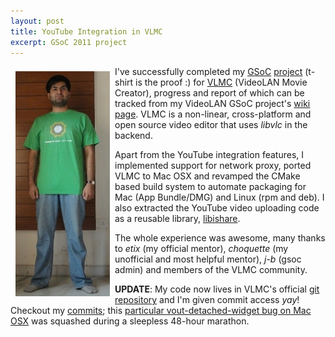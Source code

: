 ```yaml
---
layout: post
title: YouTube Integration in VLMC
excerpt: GSoC 2011 project
---
```


<p align="left"><img align="left" src="/images/gsoc-tshirt.jpg" style="margin:8px;"></p>

I've successfully completed my [GSoC](http://en.wikipedia.org/wiki/Google_Summer_of_Code) [project](http://www.google-melange.com/gsoc/project/google/gsoc2010/rohit_yadav/25001) (t-shirt is the proof :)  for [VLMC](http://trac.videolan.org/vlmc/) (VideoLAN Movie Creator), progress and report of which can be tracked from my VideoLAN GSoC project's [wiki page](http://wiki.videolan.org/SoC_2010/Youtube_Integration_VLMC). VLMC is a non-linear, cross-platform and open source video editor that uses *libvlc* in the backend.

Apart from the YouTube integration features, I implemented support for network proxy, ported VLMC to Mac OSX and revamped the CMake based build system to automate packaging for Mac (App Bundle/DMG) and Linux (rpm and deb). I also extracted the YouTube video uploading code as a reusable library, [libishare](http://github.com/bhaisaab/libishare).

The whole experience was awesome, many thanks to *etix* (my official mentor), *choquette* (my unofficial and most helpful mentor), *j-b* (gsoc admin) and members of the VLMC community.

**UPDATE**: My code now lives in VLMC's official [git repository](http://git.videolan.org/?p=vlmc.git;a=summary) and I'm given commit access *yay*! Checkout my [commits](http://git.videolan.org/?p=vlmc.git&a=search&h=HEAD&st=author&s=Rohit+Yadav); this [particular vout-detached-widget bug on Mac OSX](http://git.videolan.org/?p=vlmc.git;a=commit;h=e9850033b89c7ef5a24a9690d47584729b416eed) was squashed during a sleepless 48-hour marathon.

<br/><br/><br/>
